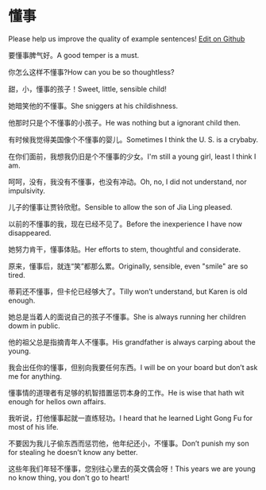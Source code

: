 # 懂事

Please help us improve the quality of example sentences! [Edit on Github](https://github.com/jiyushe/jiyu-example-sentence-source/blob/main/chinese/dongshi.md)

<p><span class="chinese">要懂事脾气好。</span><span class="english">A good temper is a must.</span></p>

<p><span class="chinese">你怎么这样不懂事?</span><span class="english">How can you be so thoughtless?</span></p>

<p><span class="chinese">甜，小，懂事的孩子！</span><span class="english">Sweet, little, sensible child!</span></p>

<p><span class="chinese">她暗笑他的不懂事。</span><span class="english">She sniggers at his childishness.</span></p>

<p><span class="chinese">他那时只是个不懂事的小孩子。</span><span class="english">He was nothing but a ignorant child then.</span></p>

<p><span class="chinese">有时候我觉得美国像个不懂事的婴儿。</span><span class="english">Sometimes I think the U. S. is a crybaby.</span></p>

<p><span class="chinese">在你们面前，我想我仍旧是个不懂事的少女。</span><span class="english">I'm still a young girl, least I think I am.</span></p>

<p><span class="chinese">呵呵，没有，我没有不懂事，也没有冲动。</span><span class="english">Oh, no, I did not understand, nor impulsivity.</span></p>

<p><span class="chinese">儿子的懂事让贾铃欣慰。</span><span class="english">Sensible to allow the son of Jia Ling pleased.</span></p>

<p><span class="chinese">以前的不懂事的我，现在已经不见了。</span><span class="english">Before the inexperience I have now disappeared.</span></p>

<p><span class="chinese">她努力肯干，懂事体贴。</span><span class="english">Her efforts to stem, thoughtful and considerate.</span></p>

<p><span class="chinese">原来，懂事后，就连“笑”都那么累。</span><span class="english">Originally, sensible, even "smile" are so tired.</span></p>

<p><span class="chinese">蒂莉还不懂事，但卡伦已经够大了。</span><span class="english">Tilly won’t understand, but Karen is old enough.</span></p>

<p><span class="chinese">她总是当着人的面说自己的孩子不懂事。</span><span class="english">She is always running her children dowm in public.</span></p>

<p><span class="chinese">他的祖父总是指摘青年人不懂事。</span><span class="english">His grandfather is always carping  about the young.</span></p>

<p><span class="chinese">我会出任你的懂事，但别向我要任何东西。</span><span class="english">I will be on your board but don’t ask me for anything.</span></p>

<p><span class="chinese">懂事情的道理者有足够的机智措置惩罚本身的工作。</span><span class="english">He is wise that hath wit enough for hellos own affairs.</span></p>

<p><span class="chinese">我听说，打他懂事起就一直练轻功。</span><span class="english">I heard that he learned Light Gong Fu for most of his life.</span></p>

<p><span class="chinese">不要因为我儿子偷东西而惩罚他，他年纪还小，不懂事。</span><span class="english">Don’t punish my son for stealing he doesn’t know any better.</span></p>

<p><span class="chinese">这些年我们年轻不懂事，您别往心里去的英文偶会呀！</span><span class="english">This years we are young no know thing, you don't go to heart!</span></p>

